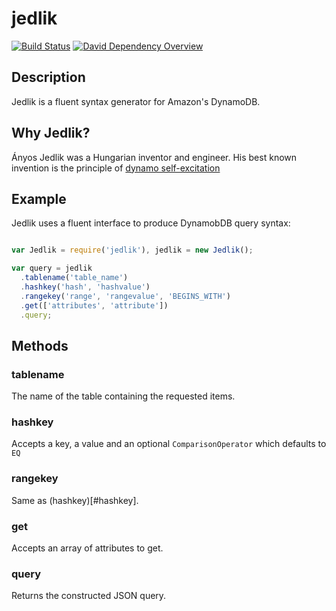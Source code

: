 # jedlik

[![Build Status](https://secure.travis-ci.org/B2MSolutions/jedlik.png)](http://travis-ci.org/B2MSolutions/jedlik)
[![David Dependency Overview](https://david-dm.org/B2MSolutions/jedlik.png "David Dependency Overview")](https://david-dm.org/B2MSolutions/jedlik)

## Description
Jedlik is a fluent syntax generator for Amazon's DynamoDB.

## Why Jedlik?
Ányos Jedlik was a Hungarian inventor and engineer.
His best known invention is the principle of [dynamo self-excitation](http://en.wikipedia.org/wiki/%C3%81nyos_Jedlik#Dynamo_invention)

## Example

Jedlik uses a fluent interface to produce DynamobDB query syntax:

```javascript

var Jedlik = require('jedlik'), jedlik = new Jedlik();

var query = jedlik
  .tablename('table_name')
  .hashkey('hash', 'hashvalue')
  .rangekey('range', 'rangevalue', 'BEGINS_WITH')
  .get(['attributes', 'attribute'])
  .query;

```
## Methods

### tablename

The name of the table containing the requested items.

### hashkey

Accepts a key, a value and an optional `ComparisonOperator` which defaults to `EQ`

### rangekey

Same as (hashkey)[#hashkey].

### get

Accepts an array of attributes to get.

### query

Returns the constructed JSON query.

